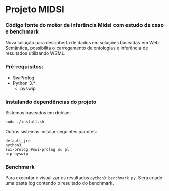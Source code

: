 # Projeto MIDSI

### Código fonte do motor de inferência Midsi com estudo de caso e benchmark

Nova solução para descoberta de dados em soluções baseadas em Web Semântica, possibilita o carregamento de ontologias e inferência de resultados utilizando WSML.

### Pré-requisitos:

- SwiProlog
- Python 3.\*
  - pyswip

### Instalando dependências do projeto

Sistemas baseados em debian:

    sudo ./install.sh

Outros sistemas instalar seguintes pacotes:

    default_jre
    python3
    swi-prolog #swi-prolog ou pl
    pip pyswip

### Benchmark

Para executar e visualizar os resultados `python3 benchmark.py`. Será criado uma pasta log contendo o resultado do benchmark.
